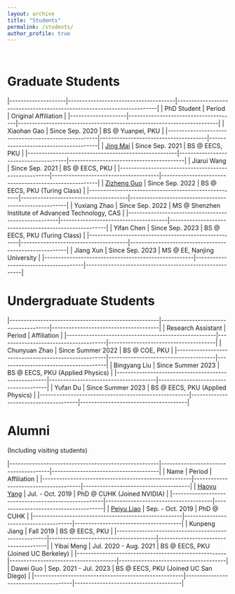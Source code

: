 ```yaml
---
layout: archive
title: "Students"
permalink: /students/
author_profile: true
---
```


<br>

Graduate Students
======

|--------------------|--------------------------------------|-----------------------------------------------------------------------|
| PhD Student        | Period                               | Original Affiliation                                                  |
|--------------------|--------------------------------------|-----------------------------------------------------------------------|
| Xiaohan Gao                                         | Since Sep. 2020                      | BS @ Yuanpei, PKU                    |
|-----------------------------------------------------|--------------------------------------|--------------------------------------|
| [Jing Mai](https://magic3007.github.io/)            | Since Sep. 2021                      | BS @ EECS, PKU                       |
|-----------------------------------------------------|--------------------------------------|-----------------------------------------|
| Jiarui Wang                                         | Since Sep. 2021                      | BS @ EECS, PKU                                        |
|-----------------------------------------------------|--------------------------------------|-------------------------------------------------------|
| [Zizheng Guo](https://guozz.cn/)                    | Since Sep. 2022                      | BS @ EECS, PKU (Turing Class)                         |
|-----------------------------------------------------|--------------------------------------|-------------------------------------------------------|
| Yuxiang Zhao                                        | Since Sep. 2022                      | MS @ Shenzhen Institute of Advanced Technology, CAS        |
|-----------------------------------------------------|--------------------------------------|-------------------------------------------------------|
| Yifan Chen                                          | Since Sep. 2023                      | BS @ EECS, PKU (Turing Class)        |
|-----------------------------------------------------|--------------------------------------|-------------------------------------------------------|
| Jiang Xun                                           | Since Sep. 2023                      | MS @ EE, Nanjing University            |
|-----------------------------------------------------|--------------------------------------|-------------------------------------------------------|

Undergraduate Students
======

|-----------------------------------------------------|--------------------------------------|--------------------------------------|
| Research Assistant                                  | Period                               | Affiliation                          |
|-----------------------------------------------------|--------------------------------------|--------------------------------------|
| Chunyuan Zhao                                       | Since Summer 2022                    | BS @ COE, PKU                       |
|-----------------------------------------------------|--------------------------------------|--------------------------------------|
| Bingyang Liu                                        | Since Summer 2023                    | BS @ EECS, PKU (Applied Physics)       |
|-----------------------------------------------------|--------------------------------------|--------------------------------------|
| Yufan Du                                            | Since Summer 2023                    | BS @ EECS, PKU (Applied Physics)       |
|-----------------------------------------------------|--------------------------------------|--------------------------------------|

Alumni
======

(Including visiting students)

|-----------------------------------------------------|--------------------------------------|--------------------------------------|
| Name                                                | Period                               | Affiliation                          |
|-----------------------------------------------------|--------------------------------------|--------------------------------------|
| [Haoyu Yang](https://phdyang007.github.io/)         | Jul. - Oct. 2019                     | PhD @ CUHK (Joined NVIDIA)           |
|-----------------------------------------------------|--------------------------------------|--------------------------------------|
| [Peiyu Liao](https://enzoleo.github.io/)            | Sep. - Oct. 2019                     | PhD @ CUHK                           |
|-----------------------------------------------------|--------------------------------------|--------------------------------------|
| Kunpeng Jiang                                       | Fall 2019                            | BS @ EECS, PKU                       |
|-----------------------------------------------------|--------------------------------------|--------------------------------------|
| Yibai Meng                                          | Jul. 2020 - Aug. 2021                | BS @ EECS, PKU (Joined UC Berkeley)  |
|-----------------------------------------------------|--------------------------------------|--------------------------------------|
| Dawei Guo                                           | Sep. 2021 - Jul. 2023                | BS @ EECS, PKU (Joined UC San Diego) |
|-----------------------------------------------------|--------------------------------------|--------------------------------------|
